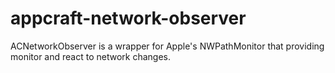 # appcraft-network-observer
ACNetworkObserver is a wrapper for Apple's NWPathMonitor that providing monitor and react to network changes.
